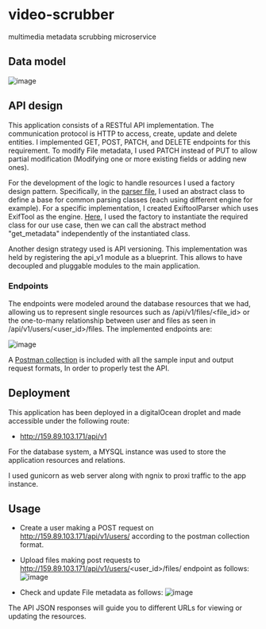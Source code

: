 # video-scrubber
multimedia metadata scrubbing microservice

## Data model

![image](https://user-images.githubusercontent.com/37352122/133807312-1481d302-e48f-4a20-8030-ccc73b4fcd89.png)


## API design
This application consists of a RESTful API implementation. The communication protocol is HTTP to access, create, update and delete entities. I implemented GET, POST, PATCH, and DELETE endpoints for this requirement. To modify File metadata, I used PATCH instead of PUT to allow partial modification (Modifying one or more existing fields or adding new ones).

For the development of the logic to handle resources I used a factory design pattern. Specifically, in the [parser file](flaskapp/api_v1/parser.py), I used an abstract class to define a base for common parsing classes (each using different engine for example). For a specific implementation, I created ExiftoolParser which uses ExifTool as the engine. [Here](flaskapp/api_v1/files.py), I used the factory to instantiate the required class for our use case, then we can call the abstract method "get_metadata" independently of the instantiated class.

Another design strategy used is API versioning. This implementation was held by registering the api_v1 module as a blueprint. This allows to have decoupled and pluggable modules to the main application.

### Endpoints
The endpoints were modeled around the database resources that we had, allowing us to represent single resources such as /api/v1/files/<file_id> or the one-to-many relationship between user and files as seen in /api/v1/users/<user_id>/files. The implemented endpoints are:

![image](https://user-images.githubusercontent.com/37352122/133819186-913c1167-c535-46b2-ad75-4d8fe31eeabc.png)


A [Postman collection](postman/VideoScrapper.postman_collection.json) is included with all the sample input and output request formats, In order to properly test the API.

## Deployment

This application has been deployed in a digitalOcean droplet and made accessible under the following route:
- http://159.89.103.171/api/v1

For the database system, a MYSQL instance was used to store the application resources and relations.

I used gunicorn as web server along with ngnix to proxi traffic to the app instance.

## Usage
- Create a user making a POST request on http://159.89.103.171/api/v1/users/ according to the postman collection format.
- Upload files making post requests to http://159.89.103.171/api/v1/users/<user_id>/files/ endpoint as follows:
![image](https://user-images.githubusercontent.com/37352122/133867844-c745b432-f6d0-453f-8fbb-70ad61f358fd.png)

- Check and update File metadata as follows:
![image](https://user-images.githubusercontent.com/37352122/133867895-5b160744-a651-43c2-aa6f-f42d946c300c.png)


The API JSON responses will guide you to different URLs for viewing or updating the resources.

